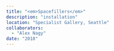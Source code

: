 ```yaml
---
title: "<em>Spacefillers</em>"
description: "installation"
location: "Specialist Gallery, Seattle"
collaborators:
  - "Alex Nagy"
date: "2018"
---
```

